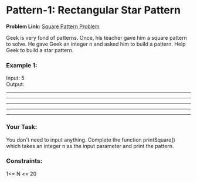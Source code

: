 # Pattern-1: Rectangular Star Pattern
**Problem Link:** [Square Pattern Problem](https://practice.geeksforgeeks.org/problems/square-pattern/1?utm_source=youtube&utm_medium=collab_striver_ytdescription&utm_campaign=pattern_1)

Geek is very fond of patterns. Once, his teacher gave him a square pattern to solve. He gave Geek an integer n and asked him to build a pattern.
Help Geek to build a star pattern.

### Example 1:
Input: 5  
Output:
* * * * *
* * * * *
* * * * *
* * * * *
* * * * *

### Your Task:
You don't need to input anything. Complete the function printSquare() which takes  an integer n  as the input parameter and print the pattern.

### Constraints:
1<= N <= 20